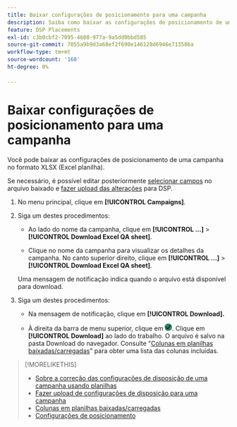 ```yaml
---
title: Baixar configurações de posicionamento para uma campanha
description: Saiba como baixar as configurações de posicionamento de uma campanha usando planilhas de QA do Excel.
feature: DSP Placements
exl-id: c3b0cbf2-7095-4608-977a-9a5dd0bbd585
source-git-commit: 7055a9b9d3a68ef2f690e146128d6946e713586a
workflow-type: tm+mt
source-wordcount: '168'
ht-degree: 0%

---
```


# Baixar configurações de posicionamento para uma campanha

Você pode baixar as configurações de posicionamento de uma campanha no formato XLSX (Excel planilha).

Se necessário, é possível editar posteriormente [selecionar campos](qa-sheet-columns.md) no arquivo baixado e [fazer upload das alterações](qa-sheet-upload.md) para DSP.

1. No menu principal, clique em **[!UICONTROL Campaigns]**.

1. Siga um destes procedimentos:

   * Ao lado do nome da campanha, clique em **[!UICONTROL ...]** > **[!UICONTROL Download Excel QA sheet]**.

   * Clique no nome da campanha para visualizar os detalhes da campanha. No canto superior direito, clique em **[!UICONTROL ...]** > **[!UICONTROL Download Excel QA sheet]**.

   Uma mensagem de notificação indica quando o arquivo está disponível para download.

1. Siga um destes procedimentos:

   * Na mensagem de notificação, clique em **[!UICONTROL Download].**

   * À direita da barra de menu superior, clique em ![Tarefas](/help/dsp/assets/downloads.png). Clique em **[!UICONTROL Download]** ao lado do trabalho.
   O arquivo é salvo na pasta Download do navegador. Consulte &quot;[Colunas em planilhas baixadas/carregadas](qa-sheet-columns.md)&quot; para obter uma lista das colunas incluídas.

>[!MORELIKETHIS]
>
>* [Sobre a correção das configurações de disposição de uma campanha usando planilhas](qa-about.md)
>* [Fazer upload de configurações de disposição para uma campanha](qa-sheet-upload.md)
>* [Colunas em planilhas baixadas/carregadas](qa-sheet-columns.md)
>* [Configurações de posicionamento](/help/dsp/campaign-management/placements/placement-settings.md)

